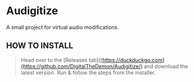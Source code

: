 # Audigitize
A small project for virtual audio modifications.

## HOW TO INSTALL
> Head over to the [Releases tab]([https://duckduckgo.com](https://github.com/DigitalTheDemon/Audigitize/) and download the latest version.
> Run & follow the steps from the installer.
